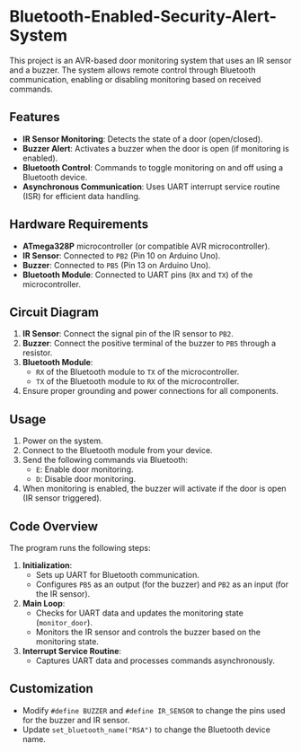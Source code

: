# Bluetooth-Enabled-Security-Alert-System

This project is an AVR-based door monitoring system that uses an IR sensor and a buzzer. The system allows remote control through Bluetooth communication, enabling or disabling monitoring based on received commands.

## Features
- **IR Sensor Monitoring**: Detects the state of a door (open/closed).
- **Buzzer Alert**: Activates a buzzer when the door is open (if monitoring is enabled).
- **Bluetooth Control**: Commands to toggle monitoring on and off using a Bluetooth device.
- **Asynchronous Communication**: Uses UART interrupt service routine (ISR) for efficient data handling.

## Hardware Requirements
- **ATmega328P** microcontroller (or compatible AVR microcontroller).
- **IR Sensor**: Connected to `PB2` (Pin 10 on Arduino Uno).
- **Buzzer**: Connected to `PB5` (Pin 13 on Arduino Uno).
- **Bluetooth Module**: Connected to UART pins (`RX` and `TX`) of the microcontroller.

## Circuit Diagram
1. **IR Sensor**: Connect the signal pin of the IR sensor to `PB2`.
2. **Buzzer**: Connect the positive terminal of the buzzer to `PB5` through a resistor.
3. **Bluetooth Module**:
   - `RX` of the Bluetooth module to `TX` of the microcontroller.
   - `TX` of the Bluetooth module to `RX` of the microcontroller.
4. Ensure proper grounding and power connections for all components.

## Usage
1. Power on the system.
2. Connect to the Bluetooth module from your device.
3. Send the following commands via Bluetooth:
   - `E`: Enable door monitoring.
   - `D`: Disable door monitoring.
4. When monitoring is enabled, the buzzer will activate if the door is open (IR sensor triggered).

## Code Overview
The program runs the following steps:
1. **Initialization**:
   - Sets up UART for Bluetooth communication.
   - Configures `PB5` as an output (for the buzzer) and `PB2` as an input (for the IR sensor).
2. **Main Loop**:
   - Checks for UART data and updates the monitoring state (`monitor_door`).
   - Monitors the IR sensor and controls the buzzer based on the monitoring state.
3. **Interrupt Service Routine**:
   - Captures UART data and processes commands asynchronously.

## Customization
- Modify `#define BUZZER` and `#define IR_SENSOR` to change the pins used for the buzzer and IR sensor.
- Update `set_bluetooth_name("RSA")` to change the Bluetooth device name.
